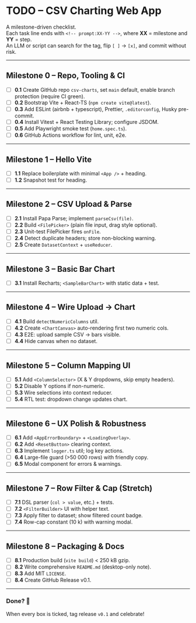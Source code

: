 # TODO – CSV Charting Web App

A milestone-driven checklist.  
Each task line ends with `<!-- prompt:XX-YY -->`, where **XX** = milestone and **YY** = step.  
An LLM or script can search for the tag, flip `[ ]` → `[x]`, and commit without risk.

---

## Milestone 0 – Repo, Tooling & CI

- [ ] **0.1** Create GitHub repo `csv-charts`, set `main` default, enable branch protection (require CI green). <!-- prompt:00-01 -->
- [ ] **0.2** Bootstrap Vite + React-TS (`npm create vite@latest`). <!-- prompt:00-02 -->
- [ ] **0.3** Add ESLint (airbnb + typescript), Prettier, `.editorconfig`, Husky pre-commit. <!-- prompt:00-03 -->
- [ ] **0.4** Install Vitest + React Testing Library; configure JSDOM. <!-- prompt:00-04 -->
- [ ] **0.5** Add Playwright smoke test (`home.spec.ts`). <!-- prompt:00-05 -->
- [ ] **0.6** GitHub Actions workflow for lint, unit, e2e. <!-- prompt:00-06 -->

---

## Milestone 1 – Hello Vite

- [ ] **1.1** Replace boilerplate with minimal `<App />` + heading. <!-- prompt:01-01 -->
- [ ] **1.2** Snapshot test for heading. <!-- prompt:01-02 -->

---

## Milestone 2 – CSV Upload & Parse

- [ ] **2.1** Install Papa Parse; implement `parseCsv(file)`. <!-- prompt:02-01 -->
- [ ] **2.2** Build `<FilePicker>` (plain file input, drag style optional). <!-- prompt:02-02 -->
- [ ] **2.3** Unit-test FilePicker fires `onFile`. <!-- prompt:02-03 -->
- [ ] **2.4** Detect duplicate headers; store non-blocking warning. <!-- prompt:02-04 -->
- [ ] **2.5** Create `DatasetContext` + `useReducer`. <!-- prompt:02-05 -->

---

## Milestone 3 – Basic Bar Chart

- [ ] **3.1** Install Recharts; `<SampleBarChart>` with static data + test. <!-- prompt:03-01 -->

---

## Milestone 4 – Wire Upload → Chart

- [ ] **4.1** Build `detectNumericColumns` util. <!-- prompt:04-01 -->
- [ ] **4.2** Create `<ChartCanvas>` auto-rendering first two numeric cols. <!-- prompt:04-02 -->
- [ ] **4.3** E2E: upload sample CSV → bars visible. <!-- prompt:04-03 -->
- [ ] **4.4** Hide canvas when no dataset. <!-- prompt:04-04 -->

---

## Milestone 5 – Column Mapping UI

- [ ] **5.1** Add `<ColumnSelector>` (X & Y dropdowns, skip empty headers). <!-- prompt:05-01 -->
- [ ] **5.2** Disable Y options if non-numeric. <!-- prompt:05-02 -->
- [ ] **5.3** Wire selections into context reducer. <!-- prompt:05-03 -->
- [ ] **5.4** RTL test: dropdown change updates chart. <!-- prompt:05-04 -->

---

## Milestone 6 – UX Polish & Robustness

- [ ] **6.1** Add `<AppErrorBoundary>` + `<LoadingOverlay>`. <!-- prompt:06-01 -->
- [ ] **6.2** Add `<ResetButton>` clearing context. <!-- prompt:06-02 -->
- [ ] **6.3** Implement `logger.ts` util; log key actions. <!-- prompt:06-03 -->
- [ ] **6.4** Large-file guard (>50 000 rows) with friendly copy. <!-- prompt:06-04 -->
- [ ] **6.5** Modal component for errors & warnings. <!-- prompt:06-05 -->

---

## Milestone 7 – Row Filter & Cap (Stretch)

- [ ] **7.1** DSL parser (`col > value`, etc.) + tests. <!-- prompt:07-01 -->
- [ ] **7.2** `<FilterBuilder>` UI with helper text. <!-- prompt:07-02 -->
- [ ] **7.3** Apply filter to dataset; show filtered count badge. <!-- prompt:07-03 -->
- [ ] **7.4** Row-cap constant (10 k) with warning modal. <!-- prompt:07-04 -->

---

## Milestone 8 – Packaging & Docs

- [ ] **8.1** Production build (`vite build`) < 250 kB gzip. <!-- prompt:08-01 -->
- [ ] **8.2** Write comprehensive `README.md` (desktop-only note). <!-- prompt:08-02 -->
- [ ] **8.3** Add MIT `LICENSE`. <!-- prompt:08-03 -->
- [ ] **8.4** Create GitHub Release v0.1. <!-- prompt:08-04 -->

---

### Done? 🎉  
When every box is ticked, tag release `v0.1` and celebrate!